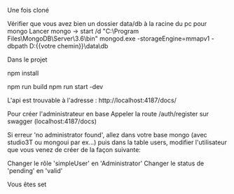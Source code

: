 Une fois cloné

Vérifier que vous avez bien un dossier data/db à la racine du pc pour mongo
Lancer mongo -> start /d "C:\Program Files\MongoDB\Server\3.6\bin" mongod.exe -storageEngine=mmapv1 -dbpath D:\{{votre chemin}}\data\db

Dans le projet

npm install

npm run build
npm run start -dev

L'api est trouvable à l'adresse : http://localhost:4187/docs/

Pour créer l'administrateur en base
Appeler la route /auth/register sur swagger (localhost:4187/docs)

Si erreur 'no administrator found', allez dans votre base mongo (avec studio3T ou mongoui par ex...) puis dans la table users, modifier l'utilisateur que vous venez de créer de la façon suivante:

Changer le rôle 'simpleUser' en 'Administrator'
Changer le status de 'pending' en 'valid'

Vous êtes set
